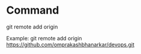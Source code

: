 # Command 

git remote add origin <URL>

Example: git remote add origin https://github.com/omprakashbhanarkar/devops.git 

